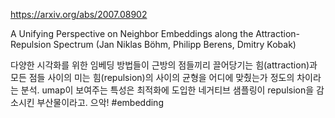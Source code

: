 https://arxiv.org/abs/2007.08902

A Unifying Perspective on Neighbor Embeddings along the
  Attraction-Repulsion Spectrum (Jan Niklas Böhm, Philipp Berens, Dmitry Kobak)

다양한 시각화를 위한 임베딩 방법들이 근방의 점들끼리 끌어당기는 힘(attraction)과 모든 점들 사이의 미는 힘(repulsion)의 사이의 균형을 어디에 맞췄는가 정도의 차이라는 분석. umap이 보여주는 특성은 최적화에 도입한 네거티브 샘플링이 repulsion을 감소시킨 부산물이라고. 으악! #embedding